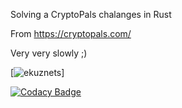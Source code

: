Solving a CryptoPals chalanges in Rust

From https://cryptopals.com/

Very very slowly ;)

[![ekuznets](https://circleci.com/gb/ekuznets/cryptopals.svg?style=svg)]

[![Codacy Badge](https://app.codacy.com/project/badge/Grade/bc48657646de4ed99f4aea0fce4e903a)](https://app.codacy.com/gh/ekuznets/cryptopals/dashboard?utm_source=gh&utm_medium=referral&utm_content=&utm_campaign=Badge_grade)